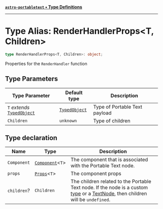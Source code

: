 [**`astro-portabletext` • Type Definitions**](../README.md)

***

# Type Alias: RenderHandlerProps\<T, Children\>

```ts
type RenderHandlerProps<T, Children>: object;
```

Properties for the `RenderHandler` function

## Type Parameters

| Type Parameter | Default type | Description |
| ------ | ------ | ------ |
| `T` *extends* [`TypedObject`](../interfaces/TypedObject.md) | [`TypedObject`](../interfaces/TypedObject.md) | Type of Portable Text payload |
| `Children` | `unknown` | Type of children |

## Type declaration

| Name | Type | Description |
| ------ | ------ | ------ |
| `Component` | [`Component`](Component.md)\<`T`\> | The component that is associated with the Portable Text node. |
| `props` | [`Props`](../interfaces/Props.md)\<`T`\> | The component props |
| `children`? | `Children` | The children related to the Portable Text node. If the node is a custom [type](../interfaces/PortableTextComponents.md#type) or a [TextNode](TextNode.md), then children will be `undefined`. |
